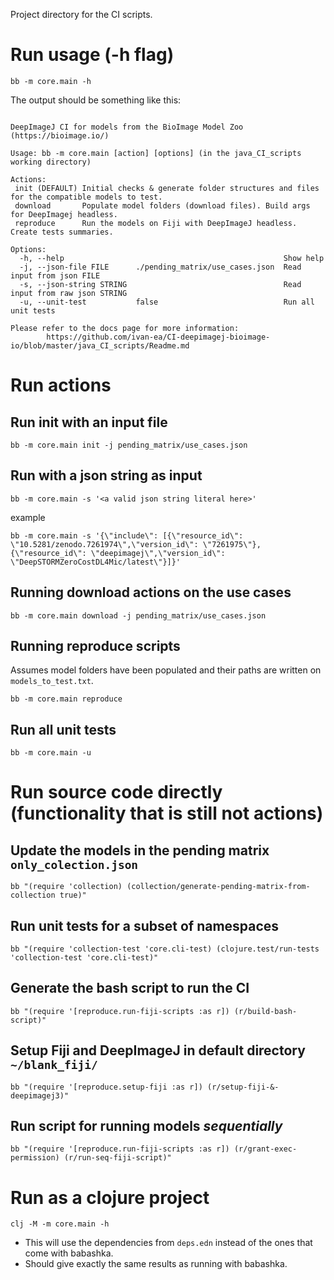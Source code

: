 Project directory for the CI scripts.

# Run usage (-h flag)
````
bb -m core.main -h
````
The output should be something like this:
````

DeepImageJ CI for models from the BioImage Model Zoo (https://bioimage.io/)

Usage: bb -m core.main [action] [options] (in the java_CI_scripts working directory)

Actions:
 init (DEFAULT) Initial checks & generate folder structures and files for the compatible models to test.
 download       Populate model folders (download files). Build args for DeepImagej headless.
 reproduce      Run the models on Fiji with DeepImageJ headless. Create tests summaries.

Options:
  -h, --help                                                 Show help
  -j, --json-file FILE      ./pending_matrix/use_cases.json  Read input from json FILE
  -s, --json-string STRING                                   Read input from raw json STRING
  -u, --unit-test           false                            Run all unit tests

Please refer to the docs page for more information:
        https://github.com/ivan-ea/CI-deepimagej-bioimage-io/blob/master/java_CI_scripts/Readme.md
````

# Run actions

## Run init with an input file
 
````
bb -m core.main init -j pending_matrix/use_cases.json
````

## Run with a json string as input
````
bb -m core.main -s '<a valid json string literal here>'
````
example
````
bb -m core.main -s '{\"include\": [{\"resource_id\": \"10.5281/zenodo.7261974\",\"version_id\": \"7261975\"}, {\"resource_id\": \"deepimagej\",\"version_id\": \"DeepSTORMZeroCostDL4Mic/latest\"}]}'
````

## Running download actions on the use cases
````
bb -m core.main download -j pending_matrix/use_cases.json
````

## Running reproduce scripts 
Assumes model folders have been populated and their paths are written on `models_to_test.txt`.
````
bb -m core.main reproduce
````


## Run all unit tests
````
bb -m core.main -u
````

# Run source code directly (functionality that is still not actions)

## Update the models in the pending matrix `only_colection.json`
````
bb "(require 'collection) (collection/generate-pending-matrix-from-collection true)"
````

## Run unit tests for a subset of namespaces
````
bb "(require 'collection-test 'core.cli-test) (clojure.test/run-tests 'collection-test 'core.cli-test)"
````

## Generate the bash script to run the CI
````
bb "(require '[reproduce.run-fiji-scripts :as r]) (r/build-bash-script)"
````
## Setup Fiji and DeepImageJ in default directory `~/blank_fiji/`
````
bb "(require '[reproduce.setup-fiji :as r]) (r/setup-fiji-&-deepimagej3)"
````
## Run script for running models *sequentially*
````
bb "(require '[reproduce.run-fiji-scripts :as r]) (r/grant-exec-permission) (r/run-seq-fiji-script)"
````

# Run as a clojure project
````
clj -M -m core.main -h
````
- This will use the dependencies from `deps.edn` instead of the ones that come with babashka.
- Should give exactly the same results as running with babashka.
